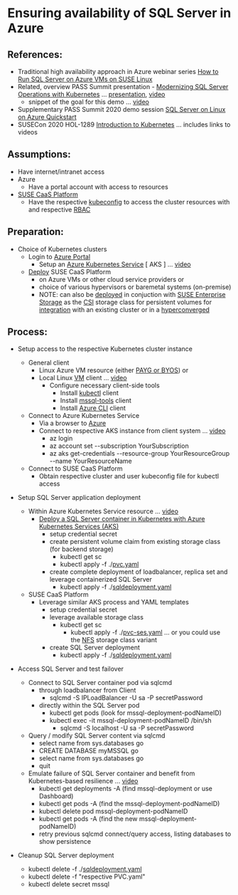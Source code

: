 # Ensuring availability of SQL Server in Azure

## References:

* Traditional high availability approach in Azure webinar series [How to Run SQL Server on Azure VMs on SUSE Linux](https://webinars.dev/microsoft/azure-webinar-series-how-run-sql-server-azure-vms-suse-linux/)
* Related, overview PASS Summit presentation - [Modernizing SQL Server Operations with Kubernetes](https://virtual.passsummit.com/fsPopupEmbed.asp?Mode=presInfo&PresentationID=798356&embedded=true) ... [presentation](../Session-Modernizing_SQL_Server_Operations_with_Kubernetes/Modernizing_SQL_Server_Operations_with_Kubernetes.pdf), [video](../Session-Modernizing_SQL_Server_Operations_with_Kubernetes/videos/Modernizing_SQL_Server_Operations_with_Kubernetes.mp4)
  - snippet of the goal for this demo ... [video](../Session-Modernizing_SQL_Server_Operations_with_Kubernetes/videos/SQLServer_K8s_failover.mp4)
* Supplementary PASS Summit 2020 demo session [SQL Server on Linux on Azure Quickstart](https://teams.microsoft.com/l/meetup-join/19%3ameeting_ODE5M2UyY2MtZDMxZS00MTNkLWE1ZDItNzUyNDI4OWJlY2E1%40thread.v2/0?context=%7b%22Tid%22%3a%22f7a17af6-1c5c-4a36-aa8b-f5be247aa4ba%22%2c%22Oid%22%3a%227e47b779-9638-4f49-b6ba-be9fda179168%22%2c%22IsBroadcastMeeting%22%3atrue%7d)
* SUSECon 2020 HOL-1289 [Introduction to Kubernetes](https://github.com/bwgartner/suse-doc/blob/master/SUSECon/2020/HOL-1289/pdf/lab-guide.pdf) ... includes links to videos

## Assumptions:

* Have internet/intranet access
* Azure
  - Have a portal account with access to resources
* [SUSE CaaS Platform](https://www.suse.com/products/caas-platform/)
  - Have the respective [kubeconfig](https://kubernetes.io/docs/concepts/configuration/organize-cluster-access-kubeconfig/) to access the cluster resources with and respective [RBAC](https://kubernetes.io/docs/reference/access-authn-authz/rbac/)

## Preparation:

* Choice of Kubernetes clusters
  - Login to [Azure Portal](https://portal.azure.com/)
    - Setup an [Azure Kubernetes Service](https://docs.microsoft.com/en-us/azure/aks/kubernetes-walkthrough-portal) [ AKS ] ... [video](./videos/Setup_AKS.mp4)
  - [Deploy](https://documentation.suse.com/suse-caasp/4.5/single-html/caasp-deployment/) SUSE CaaS Platform
    - on Azure VMs or other cloud service providers or
    - choice of various hypervisors or baremetal systems (on-premise)
    - NOTE: can also be [deployed](https://documentation.suse.com/ses/7/) in conjuction with [SUSE Enterprise Storage](https://www.suse.com/products/suse-enterprise-storage/) as the [CSI](https://kubernetes-csi.github.io/docs/) storage class for persistent volumes for [integration](https://documentation.suse.com/suse-caasp/4.5/single-html/caasp-admin/#ses-integration) with an existing cluster or in a [hyperconverged](https://documentation.suse.com/ses/7/single-html/ses-rook/#book-storage-rook)

## Process:

* Setup access to the respective Kubernetes cluster instance
  - General client
    - Linux Azure VM resource (either [PAYG or BYOS](https://azure.microsoft.com/en-us/overview/linux-on-azure/suse/)) or
    - Local Linux [VM](https://susedefines.suse.com/definition/jeos-just-enough-operating-system/) client ... [video](./videos/Setup_client.mp4)
      - Configure necessary client-side tools
        - Install [kubectl](https://kubernetes.io/docs/reference/kubectl/overview/) client
        - Install [mssql-tools](https://docs.microsoft.com/en-us/sql/linux/sql-server-linux-setup-tools?view=sql-server-ver15#SLES) client
        - Install [Azure CLI](https://docs.microsoft.com/en-us/cli/azure/install-azure-cli-zypper) client
  - Connect to Azure Kubernetes Service
    - Via a browser to [Azure](https://portal.azure.com/)
    - Connect to respective AKS instance from client system ... [video](./videos/Connect_AKS.mp4)
      - az login
      - az account set --subscription YourSubscription
      - az aks get-credentials --resource-group YourResourceGroup --name YourResourceName
  - Connect to SUSE CaaS Platform
    - Obtain respective cluster and user kubeconfig file for kubectl access

* Setup SQL Server application deployment
  - Within Azure Kubernetes Service resource ... [video](./videos/Setup_SQLServer.mp4)
    - [Deploy a SQL Server container in Kubernetes with Azure Kubernetes Services (AKS)](https://docs.microsoft.com/en-us/sql/linux/tutorial-sql-server-containers-kubernetes?view=sql-server-ver15)
      - setup credential secret
      - create persistent volume claim from existing storage class (for backend storage)
        - kubectl get sc
        - kubectl apply -f ./[pvc.yaml](./pvc.yaml)
      - create complete deployment of loadbalancer, replica set and leverage containerized SQL Server
        - kubectl apply -f ./[sqldeployment.yaml](./sqldeployment.yaml)
  - SUSE CaaS Platform
    - Leverage similar AKS process and YAML templates
      - setup credential secret
      - leverage available storage class
        - kubectl get sc 
          - kubectl apply -f ./[pvc-ses.yaml](./pvc-ses.yaml) ... or you could use the [NFS](./pvc-nfs.yaml) storage class variant
      - create SQL Server deployment
        - kubectl apply -f ./[sqldeployment.yaml](./sqldeployment.yaml)

* Access SQL Server and test failover
  - Connect to SQL Server container pod via sqlcmd
    - through loadbalancer from Client
      - sqlcmd -S IPLoadBalancer -U sa -P secretPassword
    - directly within the SQL Server pod
      - kubectl get pods (look for mssql-deployment-podNameID)
      - kubectl exec -it mssql-deployment-podNameID /bin/sh
        - sqlcmd -S localhost -U sa -P secretPassword
  - Query / modify SQL Server content via sqlcmd
    - select name from sys.databases
      go
    - CREATE DATABASE myMSSQL
      go
    - select name from sys.databases
      go
    - quit
  - Emulate failure of SQL Server container and benefit from Kubernetes-based resilience ... [video](./videos/Access_Failover.mp4)
    - kubectl get deployments -A (find mssql-deployment or use Dashboard)
    - kubectl get pods -A (find the mssql-deployment-podNameID)
    - kubectl delete pod mssql-deployment-podNameID
    - kubectl get pods -A (find the new mssql-deployment-podNameID)
    - retry previous sqlcmd connect/query access, listing databases to show persistence

* Cleanup SQL Server deployment
  - kubectl delete -f ./[sqldeployment.yaml](./sqldeployment.yaml)
  - kubectl delete -f "respective PVC.yaml"
  - kubectl delete secret mssql
